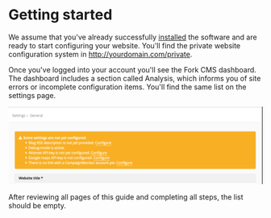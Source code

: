 # Getting started

We assume that you've already successfully [installed](../01.%20installation/01.%20installation.md) the software and are ready to start configuring your website. You'll find the private website configuration system in http://yourdomain.com/private.

Once you've logged into your account you'll see the Fork CMS dashboard. The dashboard includes a section called Analysis, which informs you of site errors or incomplete configuration items. You'll find the same list on the settings page.

![Analytics](./assets/analyses.png)

After reviewing all pages of this guide and completing all steps, the list should be empty.
